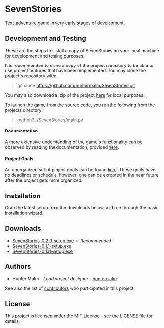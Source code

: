 # SevenStories

Text-adventure game in very early stages of development.

## Development and Testing

These are the steps to install a copy of SevenStories on your local machine for development and testing purposes.

It is recommended to clone a copy of the project repository to be able to use project features that have been implemented.  You may clone the project's repository with:

> git clone https://github.com/huntermalm/SevenStories.git

You may also download a .zip of the project [here](https://github.com/huntermalm/SevenStories/archive/master.zip) for local purposes.

To launch the game from the source code, you run the following from the projects directory:

> python3 ./SevenStories/main.py

#### Documentation

A more extensive understanding of the game's functionality can be observed by reading the documentation, provided [here](http://sevenstories.readthedocs.io/en/latest/index.html).

#### Project Goals

An unorganized set of project goals can be found [here](http://sevenstories.readthedocs.io/en/latest/goals.html).  These goals have no deadlines or schedule, however, one can be execpted in the near future after the project gets more organized.

## Installation

Grab the latest setup from the downloads below, and run through the basic installation wizard.

## Downloads

* [SevenStories-0.2.0-setup.exe](https://github.com/huntermalm/SevenStories/releases/download/v0.2.0/SevenStories-0.2.0-setup.exe) <- *Recommended*
* [SevenStories-0.1.1-setup.exe](https://github.com/huntermalm/SevenStories/releases/download/v0.1.1/SevenStories-0.1.1-setup.exe)
* [SevenStories-0.1a1-setup.exe](https://github.com/huntermalm/SevenStories/releases/download/v0.1a1/SevenStories-0.1a1-setup.exe)

## Authors

* Hunter Malm - *Lead project designer* - [huntermalm](https://github.com/huntermalm)

See also the list of [contributors](https://github.com/huntermalm/SevenStories/contributors) who participated in this project.

## License

This project is licensed under the MIT License - see the [LICENSE](https://github.com/huntermalm/SevenStories/blob/master/LICENSE) file for details.
